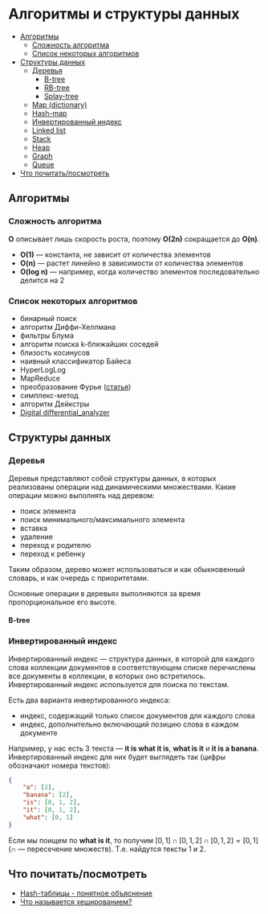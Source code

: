 # Алгоритмы и структуры данных

- [Алгоритмы](#алгоритмы)
    - [Сложность алгоритма](#сложность-алгоритма)
    - [Список некоторых алгоритмов](#список-некоторых-алгоритмов)
- [Структуры данных](#структуры-данных)
    - [Деревья](#деревья)
        - [B-tree](#b-tree)
        - [RB-tree]()
        - [Splay-tree]()
    - [Map (dictionary)]()
    - [Hash-map]()
    - [Инвертированный индекс](#инвертированный-индекс)
    - [Linked list]()
    - [Stack]()
    - [Heap]()
    - [Graph]()
    - [Queue]()
- [Что почитать/посмотреть](#что-почитатьпосмотреть)

## Алгоритмы

### Сложность алгоритма

**O** описывает лишь скорость роста, поэтому **O(2n)** сокращается до **O(n)**.

- **O(1)** — константа, не зависит от количества элементов
- **O(n)** — растет линейно в зависимости от количества элементов
- **O(log n)** — например, когда количество элементов последовательно делится на 2

### Список некоторых алгоритмов

- бинарный поиск
- алгоритм Диффи-Хеллмана
- фильтры Блума
- алгоритм поиска k-ближайших соседей
- близость косинусов
- наивный классификатор Байеса
- HyperLogLog
- MapReduce
- преобразование Фурье ([статья](https://betterexplained.com/articles/an-interactive-guide-to-the-fourier-transform/))
- симплекс-метод
- алгоритм Дейкстры
- [Digital differential_analyzer](https://en.wikipedia.org/wiki/Digital_differential_analyzer_(graphics_algorithm))

## Структуры данных

### Деревья

Деревья представляют собой структуры данных, в которых реализованы операции над динамическими множествами. Какие операции можно выполнять над деревом:

- поиск элемента
- поиск минимального/максимального элемента
- вставка
- удаление
- переход к родителю
- переход к ребенку

Таким образом, дерево может использоваться и как обыкновенный словарь, и как очередь с приоритетами.

Основные операции в деревьях выполняются за время пропорциональное его высоте.

#### B-tree

### Инвертированный индекс

Инвертированный индекс — структура данных, в которой для каждого слова коллекции документов в соответствующем списке перечислены все документы в коллекции, в которых оно встретилось. Инвертированный индекс используется для поиска по текстам.

Есть два варианта инвертированного индекса:

- индекс, содержащий только список документов для каждого слова
- индекс, дополнительно включающий позицию слова в каждом документе

Например, у нас есть 3 текста — **it is what it is**, **what is it** и **it is a banana**. Инвертированный индекс для них будет выглядеть так (цифры обозначают номера текстов):

```json
{
    "a": [2],
    "banana": [2],
    "is": [0, 1, 2],
    "it": [0, 1, 2],
    "what": [0, 1]
}
```

Если мы поищем по **what is it**, то получим $[0, 1] \cap [0, 1, 2] \cap [0, 1, 2] = [0, 1]$ ($\cap$ — пересечение множеств). Т.е. найдутся тексты 1 и 2.

## Что почитать/посмотреть

- [Hash-таблицы - понятное объяснение](https://www.youtube.com/watch?v=rPp46idEvnM)
- [Что называется хешированием?](https://www.youtube.com/watch?v=ooVnhz561iY)
